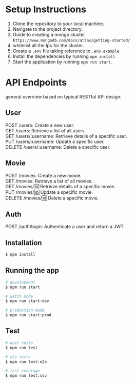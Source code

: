 # Setup Instructions

1. Clone the repository to your local machine.
2. Navigate to the project directory.
3. Guide to creating a mongo cluster `https://www.mongodb.com/docs/atlas/getting-started/`
4. whitelist all the Ips for the cluster.
5. Create a `.env` file taking reference to `.env.example`
5. Install the dependencies by running `npm install`
6. Start the application by running `npm run start`.


# API Endpoints
general overview based on typical RESTful API design:

## User

POST /users: Create a new user.  
GET /users: Retrieve a list of all users.  
GET /users/:username: Retrieve details of a specific user.  
PUT /users/:username: Update a specific user.  
DELETE /users/:username: Delete a specific user.  

## Movie

POST /movies: Create a new movie.  
GET /movies: Retrieve a list of all movies.  
GET /movies/:id: Retrieve details of a specific movie.  
PUT /movies/:id: Update a specific movie.  
DELETE /movies/:id: Delete a specific movie.  

## Auth

POST /auth/login: Authenticate a user and return a JWT.  

## Installation

```bash
$ npm install
```

## Running the app

```bash
# development
$ npm run start

# watch mode
$ npm run start:dev

# production mode
$ npm run start:prod
```

## Test

```bash
# unit tests
$ npm run test

# e2e tests
$ npm run test:e2e

# test coverage
$ npm run test:cov
```
